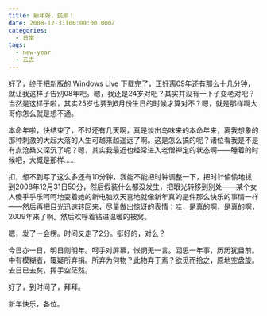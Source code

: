 ```yaml
---
title: 新年好，民那！
date: 2008-12-31T00:00:00.000Z
categories:
  - 日常
tags:
  - new-year
  - 五古
---
```


好了，终于把新版的 Windows Live 下载完了，正好离09年还有那么十几分钟，就让我这样子告别08年吧。嗯，我还是24岁对吧？其实并没有一下子变老对吧？当然是这样子啦，其实25岁也要到6月份生日的时候才算对不？嗯，就是那样啊大哥你怎么就是想不通。

本命年啦，快结束了，不过还有几天啊，真是淡出鸟味来的本命年来，离我想象的那种刺激的大起大落的人生可越来越遥远了啊。这是怎么搞的呢？诸位看我是不是有点沧桑又深沉了呢？嗯，其实我最近也经常进入老僧禅定的状态啊——睡着的时候吧，大概是那样……

扣，想不到写了这么多还有10分钟，我能不能把时钟调整一下，把时针偷偷地拔到2008年12月31日59分，然后假装什么都没发生，把眼光转移到别处——某个女人傻乎乎乐呵呵地耍着她的新电脑欢天喜地就像新年真的是件那么快乐的事情一样——然后再把目光迅速转回来，尽量做出惊讶的表情：哇，是真的啊，是真的啊，2009年来了啊。然后欢呼着钻进温暖的被窝。

嗯，发了一会楞。时间又走了2分。挺好的，对么？

今日亦一日，明日则明年。呵手对屏幕，怅惘无一言。回思一年事，历历犹目前。中有模糊者，辄疑所弃捐。所弃为何物？此物弃于焉？欲觅而拾之，原地空盘旋。去日已去矣，挥手空茫然。

好了，到时间了，拜拜。

新年快乐，各位。
